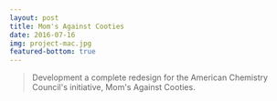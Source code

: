 ```yaml
---
layout: post
title: Mom's Against Cooties
date: 2016-07-16
img: project-mac.jpg
featured-bottom: true
---
```


> Development a complete redesign for the American Chemistry Council's initiative, Mom's Against Cooties.
